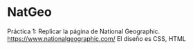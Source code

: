 # NatGeo
Práctica 1: Replicar la página de National Geographic. https://www.nationalgeographic.com/ El diseño es CSS, HTML
